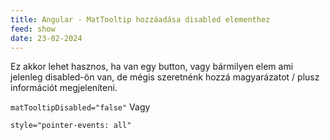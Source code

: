 ```yaml
---
title: Angular - MatTooltip hozzáadása disabled elementhez
feed: show
date: 23-02-2024
---
```


Ez akkor lehet hasznos, ha van egy button, vagy bármilyen elem ami jelenleg disabled-ön van, de mégis szeretnénk hozzá magyarázatot / plusz információt megjeleníteni.

`matTooltipDisabled="false"`
Vagy

`style="pointer-events: all"`